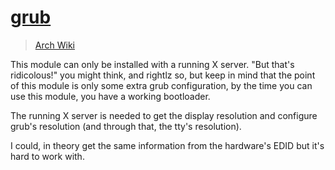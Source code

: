 # [grub](https://www.gnu.org/software/grub/)

> [Arch Wiki](https://wiki.archlinux.org/index.php/GRUB)

This module can only be installed with a running X server. "But that's
ridicolous!" you might think, and rightlz so, but keep in mind that the point
of this module is only some extra grub configuration, by the time you can
use this module, you have a working bootloader.

The running X server is needed to get the display resolution and configure
grub's resolution (and through that, the tty's resolution).

I could, in theory get the same information from the hardware's EDID but it's
hard to work with.
